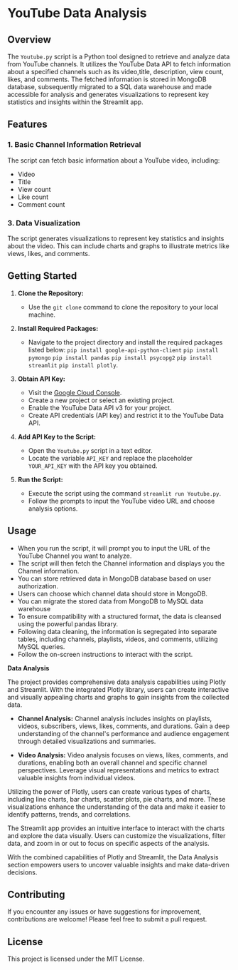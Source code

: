 # **YouTube Data Analysis**

## **Overview**

The `Youtube.py` script is a Python tool designed to retrieve and analyze data from YouTube channels. It utilizes the YouTube Data API to fetch information about a specified channels such as its video,title, description, view count, likes, and comments. The fetched information is stored in  MongoDB database, subsequently migrated to a SQL data warehouse and made accessible for analysis and generates visualizations to represent key statistics and insights within the Streamlit app.

## **Features**

### **1. Basic Channel Information Retrieval**

The script can fetch basic information about a YouTube video, including:

- Video
- Title
- View count
- Like count
- Comment count

### **3. Data Visualization**

The script generates visualizations to represent key statistics and insights about the video. This can include charts and graphs to illustrate metrics like views, likes, and comments.

## **Getting Started**

1. **Clone the Repository:**
   - Use the `git clone` command to clone the repository to your local machine.

2. **Install Required Packages:**
   - Navigate to the project directory and install the required packages listed below:
     `pip install google-api-python-client`
     `pip install pymongo`
     `pip install pandas`
     `pip install psycopg2`
     `pip install streamlit`
     `pip install plotly`.

3. **Obtain API Key:**
   - Visit the [Google Cloud Console](https://console.developers.google.com/).
   - Create a new project or select an existing project.
   - Enable the YouTube Data API v3 for your project.
   - Create API credentials (API key) and restrict it to the YouTube Data API.

4. **Add API Key to the Script:**
   - Open the `Youtube.py` script in a text editor.
   - Locate the variable `API_KEY` and replace the placeholder `YOUR_API_KEY` with the API key you obtained.

5. **Run the Script:**
   - Execute the script using the command `streamlit run Youtube.py`.
   - Follow the prompts to input the YouTube video URL and choose analysis options.

## **Usage**

- When you run the script, it will prompt you to input the URL of the YouTube Channel you want to analyze.
- The script will then fetch the Channel information and displays you the Channel information.
- You can store retrieved data in  MongoDB database based on user authorization.
- Users can choose which channel data should store in MongoDB.
- You can migrate the stored data from MongoDB to MySQL data warehouse
- To ensure compatibility with a structured format, the data is cleansed using the powerful pandas library.
- Following data cleaning, the information is segregated into separate tables, including channels, playlists, videos, and comments, utilizing MySQL queries.
- Follow the on-screen instructions to interact with the script.

**Data Analysis**

The project provides comprehensive data analysis capabilities using Plotly and Streamlit. With the integrated Plotly library, users can create interactive and visually appealing charts and graphs to gain insights from the collected data.

- **Channel Analysis:** Channel analysis includes insights on playlists, videos, subscribers, views, likes, comments, and durations. Gain a deep understanding of the channel's performance and audience engagement through detailed visualizations and summaries.

- **Video Analysis:** Video analysis focuses on views, likes, comments, and durations, enabling both an overall channel and specific channel perspectives. Leverage visual representations and metrics to extract valuable insights from individual videos.

Utilizing the power of Plotly, users can create various types of charts, including line charts, bar charts, scatter plots, pie charts, and more. These visualizations enhance the understanding of the data and make it easier to identify patterns, trends, and correlations.

The Streamlit app provides an intuitive interface to interact with the charts and explore the data visually. Users can customize the visualizations, filter data, and zoom in or out to focus on specific aspects of the analysis.

With the combined capabilities of Plotly and Streamlit, the Data Analysis section empowers users to uncover valuable insights and make data-driven decisions.

## **Contributing**

If you encounter any issues or have suggestions for improvement, contributions are welcome! Please feel free to submit a pull request.

## **License**

This project is licensed under the MIT License.
